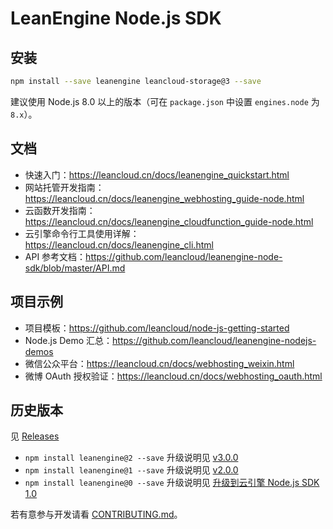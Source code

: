 # LeanEngine Node.js SDK

## 安装

```bash
npm install --save leanengine leancloud-storage@3 --save
```

建议使用 Node.js 8.0 以上的版本（可在 `package.json` 中设置 `engines.node` 为 `8.x`）。

## 文档

* 快速入门：<https://leancloud.cn/docs/leanengine_quickstart.html>
* 网站托管开发指南：<https://leancloud.cn/docs/leanengine_webhosting_guide-node.html>
* 云函数开发指南：<https://leancloud.cn/docs/leanengine_cloudfunction_guide-node.html>
* 云引擎命令行工具使用详解：<https://leancloud.cn/docs/leanengine_cli.html>
* API 参考文档：<https://github.com/leancloud/leanengine-node-sdk/blob/master/API.md>

## 项目示例

* 项目模板：<https://github.com/leancloud/node-js-getting-started>
* Node.js Demo 汇总：<https://github.com/leancloud/leanengine-nodejs-demos>
* 微信公众平台：<https://leancloud.cn/docs/webhosting_weixin.html>
* 微博 OAuth 授权验证：<https://leancloud.cn/docs/webhosting_oauth.html>

## 历史版本

见 [Releases](https://github.com/leancloud/leanengine-node-sdk/releases)

- `npm install leanengine@2 --save` 升级说明见 [v3.0.0](https://github.com/leancloud/leanengine-node-sdk/releases/tag/v3.0.0)
- `npm install leanengine@1 --save` 升级说明见 [v2.0.0](https://github.com/leancloud/leanengine-node-sdk/releases/tag/v2.0.0)
- `npm install leanengine@0 --save` 升级说明见 [升级到云引擎 Node.js SDK 1.0](https://leancloud.cn/docs/leanengine-node-sdk-upgrade-1.html)

若有意参与开发请看 [CONTRIBUTING.md](<https://github.com/leancloud/leanengine-node-sdk/blob/master/CONTRIBUTING.md>)。
